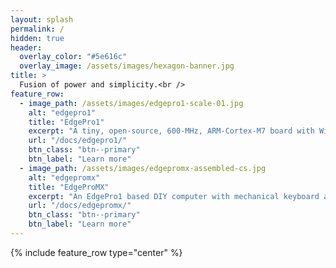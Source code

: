 ```yaml
---
layout: splash
permalink: /
hidden: true
header:
  overlay_color: "#5e616c"
  overlay_image: /assets/images/hexagon-banner.jpg
title: >
  Fusion of power and simplicity.<br />
feature_row:
  - image_path: /assets/images/edgepro1-scale-01.jpg
    alt: "edgepro1"
    title: "EdgePro1"
    excerpt: "A tiny, open-source, 600-MHz, ARM-Cortex-M7 board with Wi-Fi & BLE connectivity and LuaJIT support."
    url: "/docs/edgepro1/"
    btn_class: "btn--primary"
    btn_label: "Learn more"
  - image_path: /assets/images/edgepromx-assembled-cs.jpg
    alt: "edgepromx"
    title: "EdgeProMX"
    excerpt: "An EdgePro1 based DIY computer with mechanical keyboard and monochromatic display."
    url: "/docs/edgepromx/"
    btn_class: "btn--primary"
    btn_label: "Learn more"
---
```


{% include feature_row type="center" %}
